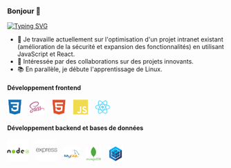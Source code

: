 

### Bonjour 👋



[![Typing SVG](https://readme-typing-svg.demolab.com?font=Fira+Code&pause=1000&color=697BF7&random=false&width=435&lines=Bienvenue+sur+ma+page+GitHub)](https://git.io/typing-svg)


- 🔭 Je travaille actuellement sur l'optimisation d'un projet intranet existant (amélioration de la sécurité et expansion des fonctionnalités) en utilisant JavaScript et React.
- 👯 Intéressée par des collaborations sur des projets innovants.
- 📚 En parallèle, je débute l'apprentissage de Linux.

#### Développement frontend 

<img alt="CSS" width="35px" src="https://github.com/devicons/devicon/blob/master/icons/css3/css3-plain.svg"/> &nbsp;&nbsp; <img alt="Sass" width="35px" 
src="https://github.com/devicons/devicon/blob/master/icons/sass/sass-original.svg"/> &nbsp;&nbsp; <img alt="HTML" width="35px" 
src="https://github.com/devicons/devicon/blob/master/icons/html5/html5-plain.svg"/> &nbsp;&nbsp; <img alt="JavaScript" width="35px" src="https://raw.githubusercontent.com/devicons/devicon/master/icons/javascript/javascript-plain.svg"/> &nbsp;&nbsp; <img alt="React" width="35px" src="https://github.com/devicons/devicon/blob/master/icons/react/react-original.svg"/>
<br>
#### Développement backend et bases de données 

<img alt="Nodejs" width="50px" src="https://github.com/devicons/devicon/blob/master/icons/nodejs/nodejs-original-wordmark.svg"/> &nbsp;&nbsp; <img alt="Express" width="50px" src="https://github.com/devicons/devicon/blob/master/icons/express/express-original-wordmark.svg"/> &nbsp;&nbsp; <img alt="MySql" width="35px" src="https://github.com/devicons/devicon/blob/master/icons/mysql/mysql-original-wordmark.svg"/> &nbsp;&nbsp; <img alt="MongoDb" width="35px" src="https://github.com/devicons/devicon/blob/master/icons/mongodb/mongodb-plain-wordmark.svg"/> &nbsp;&nbsp; <img alt="Sequelize" width="35px" src="https://github.com/devicons/devicon/blob/master/icons/sequelize/sequelize-original.svg"/> &nbsp;&nbsp;
<br>






<br>


